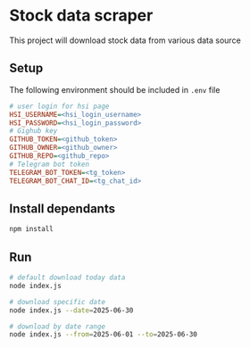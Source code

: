 # Stock data scraper

This project will download stock data from various data source

## Setup
The following environment should be included in `.env` file

``` ini
# user login for hsi page
HSI_USERNAME=<hsi_login_username>
HSI_PASSWORD=<hsi_login_password>
# Gighub key
GITHUB_TOKEN=<github_token>
GITHUB_OWNER=<github_owner>
GITHUB_REPO=<github_repo>
# Telegram bot token
TELEGRAM_BOT_TOKEN=<tg_token>
TELEGRAM_BOT_CHAT_ID=<tg_chat_id>
```

## Install dependants

``` bash
npm install
```

## Run

``` bash
# default download today data
node index.js

# download specific date
node index.js --date=2025-06-30

# download by date range
node index.js --from=2025-06-01 --to=2025-06-30

```
